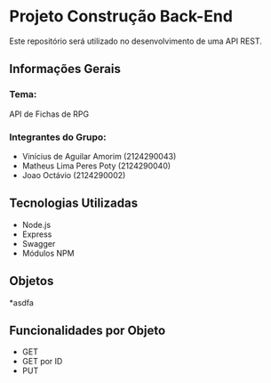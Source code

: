 # Projeto Construção Back-End
Este repositório será utilizado no desenvolvimento de uma API REST.

## Informações Gerais
### Tema:
API de Fichas de RPG

### Integrantes do Grupo:
* Vinícius de Aguilar Amorim (2124290043)
* Matheus Lima Peres Poty (2124290040)
* Joao Octávio (2124290002)

## Tecnologias Utilizadas
* Node.js
* Express
* Swagger
* Módulos NPM

## Objetos
  *asdfa

## Funcionalidades por Objeto
* GET
* GET por ID
* PUT
